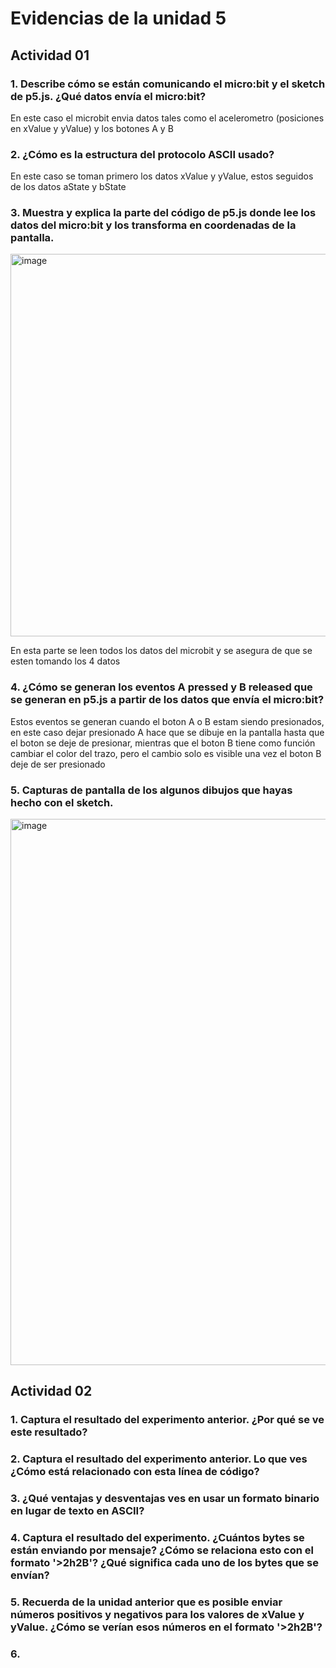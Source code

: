 
# Evidencias de la unidad 5

## Actividad 01 

### 1. Describe cómo se están comunicando el micro:bit y el sketch de p5.js. ¿Qué datos envía el micro:bit?

En este caso el microbit envia datos tales como el acelerometro (posiciones en xValue y yValue) y los botones A y B

### 2. ¿Cómo es la estructura del protocolo ASCII usado? 

En este caso se toman primero los datos xValue y yValue, estos seguidos de los datos aState y bState

### 3. Muestra y explica la parte del código de p5.js donde lee los datos del micro:bit y los transforma en coordenadas de la pantalla. 

<img width="686" height="612" alt="image" src="https://github.com/user-attachments/assets/e5a3e275-179f-4544-a932-baa04a2604aa" />

En esta parte se leen todos los datos del microbit y se asegura de que se esten tomando los 4 datos

### 4. ¿Cómo se generan los eventos A pressed y B released que se generan en p5.js a partir de los datos que envía el micro:bit? 

Estos eventos se generan cuando el boton A o B estam siendo presionados, en este caso dejar presionado A hace que se dibuje en la pantalla hasta que el boton se deje de presionar, mientras que el boton B tiene como función cambiar el color del trazo, pero el cambio solo es visible una vez el boton B deje de ser presionado

### 5. Capturas de pantalla de los algunos dibujos que hayas hecho con el sketch. 

<img width="746" height="874" alt="image" src="https://github.com/user-attachments/assets/8af6a5ba-213d-4152-b4ef-2aaa83fafc2b" />

## Actividad 02 

### 1. Captura el resultado del experimento anterior. ¿Por qué se ve este resultado? 

### 2. Captura el resultado del experimento anterior. Lo que ves ¿Cómo está relacionado con esta línea de código? 

### 3. ¿Qué ventajas y desventajas ves en usar un formato binario en lugar de texto en ASCII? 

### 4. Captura el resultado del experimento. ¿Cuántos bytes se están enviando por mensaje? ¿Cómo se relaciona esto con el formato '>2h2B'? ¿Qué significa cada uno de los bytes que se envían? 

### 5. Recuerda de la unidad anterior que es posible enviar números positivos y negativos para los valores de xValue y yValue. ¿Cómo se verían esos números en el formato '>2h2B'? 

### 6. 





